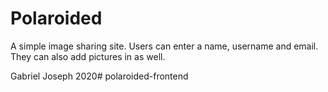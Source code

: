 # Polaroided
A simple image sharing site.  Users can enter a name, username and email.  They can also add pictures in as well.

Gabriel Joseph 2020# polaroided-frontend

